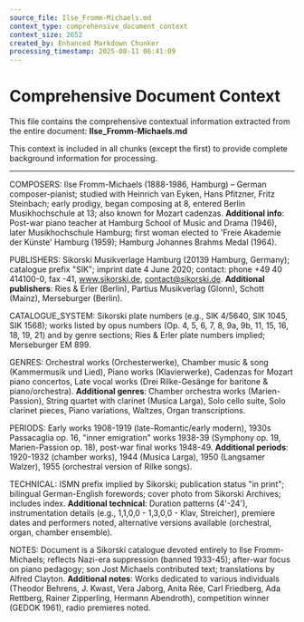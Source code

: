 ```yaml
---
source_file: Ilse_Fromm-Michaels.md
context_type: comprehensive_document_context
context_size: 2652
created_by: Enhanced Markdown Chunker
processing_timestamp: 2025-08-11 06:41:09
---
```


# Comprehensive Document Context

This file contains the comprehensive contextual information extracted from the entire document: **Ilse_Fromm-Michaels.md**

This context is included in all chunks (except the first) to provide complete background information for processing.

---

COMPOSERS: Ilse Fromm-Michaels (1888-1986, Hamburg) – German composer-pianist; studied with Heinrich van Eyken, Hans Pfitzner, Fritz Steinbach; early prodigy, began composing at 8, entered Berlin Musikhochschule at 13; also known for Mozart cadenzas. **Additional info**: Post-war piano teacher at Hamburg School of Music and Drama (1946), later Musikhochschule Hamburg; first woman elected to 'Freie Akademie der Künste' Hamburg (1959); Hamburg Johannes Brahms Medal (1964).

PUBLISHERS: Sikorski Musikverlage Hamburg (20139 Hamburg, Germany); catalogue prefix "SIK"; imprint date 4 June 2020; contact: phone +49 40 414100-0, fax -41, www.sikorski.de, contact@sikorski.de. **Additional publishers**: Ries & Erler (Berlin), Partius Musikverlag (Glonn), Schott (Mainz), Merseburger (Berlin).

CATALOGUE_SYSTEM: Sikorski plate numbers (e.g., SIK 4/5640, SIK 1045, SIK 1568); works listed by opus numbers (Op. 4, 5, 6, 7, 8, 9a, 9b, 11, 15, 16, 18, 19, 21) and by genre sections; Ries & Erler plate numbers implied; Merseburger EM 899.

GENRES: Orchestral works (Orchesterwerke), Chamber music & song (Kammermusik und Lied), Piano works (Klavierwerke), Cadenzas for Mozart piano concertos, Late vocal works (Drei Rilke-Gesänge for baritone & piano/orchestra). **Additional genres**: Chamber orchestra works (Marien-Passion), String quartet with clarinet (Musica Larga), Solo cello suite, Solo clarinet pieces, Piano variations, Waltzes, Organ transcriptions.

PERIODS: Early works 1908-1919 (late-Romantic/early modern), 1930s Passacaglia op. 16, "inner emigration" works 1938-39 (Symphony op. 19, Marien-Passion op. 18), post-war final works 1948-49. **Additional periods**: 1920-1932 (chamber works), 1944 (Musica Larga), 1950 (Langsamer Walzer), 1955 (orchestral version of Rilke songs).

TECHNICAL: ISMN prefix implied by Sikorski; publication status "in print"; bilingual German-English forewords; cover photo from Sikorski Archives; includes index. **Additional technical**: Duration patterns (4'-24'), instrumentation details (e.g., 1,1,0,0 - 1,3,0,0 - Klav, Streicher), premiere dates and performers noted, alternative versions available (orchestral, organ, chamber ensemble).

NOTES: Document is a Sikorski catalogue devoted entirely to Ilse Fromm-Michaels; reflects Nazi-era suppression (banned 1933-45); after-war focus on piano pedagogy; son Jost Michaels contributed text; translations by Alfred Clayton. **Additional notes**: Works dedicated to various individuals (Theodor Behrens, J. Kwast, Vera Jaborg, Anita Rée, Carl Friedberg, Ada Rettberg, Rainer Zipperling, Hermann Abendroth), competition winner (GEDOK 1961), radio premieres noted.

